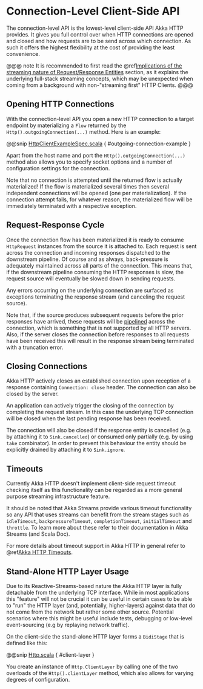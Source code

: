 <a id="connection-level-api"></a>
# Connection-Level Client-Side API

The connection-level API is the lowest-level client-side API Akka HTTP provides. It gives you full control over when
HTTP connections are opened and closed and how requests are to be send across which connection. As such it offers the
highest flexibility at the cost of providing the least convenience.

@@@ note
It is recommended to first read the @ref[Implications of the streaming nature of Request/Response Entities](../implications-of-streaming-http-entity.md#implications-of-streaming-http-entities) section,
as it explains the underlying full-stack streaming concepts, which may be unexpected when coming
from a background with non-"streaming first" HTTP Clients.
@@@

## Opening HTTP Connections

With the connection-level API you open a new HTTP connection to a target endpoint by materializing a `Flow`
returned by the `Http().outgoingConnection(...)` method. Here is an example:

@@snip [HttpClientExampleSpec.scala](../../../../../test/scala/docs/http/scaladsl/HttpClientExampleSpec.scala) { #outgoing-connection-example }

Apart from the host name and port the `Http().outgoingConnection(...)` method also allows you to specify socket options
and a number of configuration settings for the connection.

Note that no connection is attempted until the returned flow is actually materialized! If the flow is materialized
several times then several independent connections will be opened (one per materialization).
If the connection attempt fails, for whatever reason, the materialized flow will be immediately terminated with a
respective exception.

## Request-Response Cycle

Once the connection flow has been materialized it is ready to consume `HttpRequest` instances from the source it is
attached to. Each request is sent across the connection and incoming responses dispatched to the downstream pipeline.
Of course and as always, back-pressure is adequately maintained across all parts of the
connection. This means that, if the downstream pipeline consuming the HTTP responses is slow, the request source will
eventually be slowed down in sending requests.

Any errors occurring on the underlying connection are surfaced as exceptions terminating the response stream (and
canceling the request source).

Note that, if the source produces subsequent requests before the prior responses have arrived, these requests will be
[pipelined](http://en.wikipedia.org/wiki/HTTP_pipelining) across the connection, which is something that is not supported by all HTTP servers.
Also, if the server closes the connection before responses to all requests have been received this will result in the
response stream being terminated with a truncation error.

## Closing Connections

Akka HTTP actively closes an established connection upon reception of a response containing `Connection: close` header.
The connection can also be closed by the server.

An application can actively trigger the closing of the connection by completing the request stream. In this case the
underlying TCP connection will be closed when the last pending response has been received.

The connection will also be closed if the response entity is cancelled (e.g. by attaching it to `Sink.cancelled`)
or consumed only partially (e.g. by using `take` combinator). In order to prevent this behaviour the entity should be
explicitly drained by attaching it to `Sink.ignore`.

## Timeouts

Currently Akka HTTP doesn't implement client-side request timeout checking itself as this functionality can be regarded
as a more general purpose streaming infrastructure feature.

It should be noted that Akka Streams provide various timeout functionality so any API that uses streams can benefit
from the stream stages such as `idleTimeout`, `backpressureTimeout`, `completionTimeout`, `initialTimeout`
and `throttle`. To learn more about these refer to their documentation in Akka Streams (and Scala Doc).

For more details about timeout support in Akka HTTP in general refer to @ref[Akka HTTP Timeouts](../common/timeouts.md).

<a id="http-client-layer"></a>
## Stand-Alone HTTP Layer Usage

Due to its Reactive-Streams-based nature the Akka HTTP layer is fully detachable from the underlying TCP
interface. While in most applications this "feature" will not be crucial it can be useful in certain cases to be able
to "run" the HTTP layer (and, potentially, higher-layers) against data that do not come from the network but rather
some other source. Potential scenarios where this might be useful include tests, debugging or low-level event-sourcing
(e.g by replaying network traffic).

On the client-side the stand-alone HTTP layer forms a `BidiStage` that is defined like this:

@@snip [Http.scala](../../../../../../../akka-http-core/src/main/scala/akka/http/scaladsl/Http.scala) { #client-layer }

You create an instance of `Http.ClientLayer` by calling one of the two overloads of the `Http().clientLayer` method,
which also allows for varying degrees of configuration.
